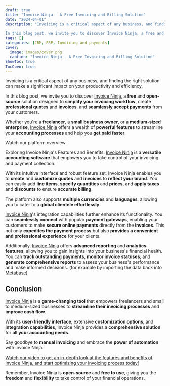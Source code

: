 ```yaml
---
draft: true
title: "Invoice Ninja - A Free Invoicing and Billing Solution"
date: "2024-04-01"
description: "Invoicing is a critical aspect of any business, and finding the right solution can make a significant impact on your productivity and efficiency.

In this blog post, we invite you to discover Invoice Ninja, a free and open-source solution designed to simplify your invoicing workflow, create professional quotes and invoices,"
tags: []
categories: [CRM, ERP, Invoicing and payments]
cover:
  image: images/cover.png
  caption: "Invoice Ninja - A Free Invoicing and Billing Solution"
ShowToc: true
TocOpen: true
---
```



Invoicing is a critical aspect of any business, and finding the right solution can make a significant impact on your productivity and efficiency. 

In this blog post, we invite you to discover [Invoice Ninja](https://octabyte.io/open-source/invoiceninja?ref=blog.octabyte.io), a **free** and **open\-source** solution designed to **simplify your invoicing workflow**, create **professional quotes** and **invoices**, and **seamlessly accept payments** from your customers. 

Whether you're a **freelancer**, a **small business owner**, or a **medium\-sized enterprise**, [Invoice Ninja](https://octabyte.io/open-source/invoiceninja?ref=blog.octabyte.io) offers a wealth of **powerful features** to streamline your **accounting processes** and help you **get paid faster**.



Watch our platform overview



Exploring Invoice Ninja's Features and Benefits: [Invoice Ninja](https://octabyte.io/open-source/invoiceninja?ref=blog.octabyte.io) is a **versatile accounting software** that empowers you to take control of your invoicing and payment collection. 

With its intuitive interface and robust feature set, Invoice Ninja enables you to **create** and **customize quotes** and **invoices** to **reflect your brand**. You can easily add **line items**, **specify quantities** and **prices**, and **apply taxes** and **discounts** to ensure **accurate billing**. 

The platform also supports **multiple currencies** and **languages**, allowing you to cater to a **global clientele effortlessly**.

[Invoice Ninja](https://octabyte.io/open-source/invoiceninja?ref=blog.octabyte.io)'s integration capabilities further enhance its functionality. You can **seamlessly connect** with popular **payment gateways**, enabling your customers to make **secure online payments** directly from the **invoices**. This not only **expedites the payment process** but also **provides a convenient and professional experience** for your clients.

Additionally, [Invoice Ninja](https://octabyte.io/open-source/invoiceninja?ref=blog.octabyte.io) offers **advanced reporting** and **analytics features**, allowing you to gain insights into your business's financial health. You can **track outstanding payments**, **monitor invoice statuses**, and **generate comprehensive reports** to assess your business's performance and make informed decisions. (for example by importing the data back into [Metabase](https://octabyte.io/open-source/metabase?ref=blog.octabyte.io))

## Conclusion

[Invoice Ninja](https://octabyte.io/open-source/invoiceninja?ref=blog.octabyte.io) is a **game\-changing tool** that empowers freelancers and small to medium\-sized businesses to **streamline their invoicing processes** and **improve cash flow**. 

With its **user\-friendly interface**, extensive **customization options**, and **integration capabilities**, Invoice Ninja provides a **comprehensive solution** for **all your accounting needs**. 

Say goodbye to **manual invoicing** and embrace the **power of automation** with Invoice Ninja.

[Watch our video to get an in\-depth look at the features and benefits of Invoice Ninja, and start optimizing your invoicing process today!](https://youtu.be/CbHfhAnj7Cg?ref=blog.octabyte.io)

Remember, Invoice Ninja is **open\-source** and **free to use**, giving you the **freedom** and **flexibility** to take control of your financial operations. 



